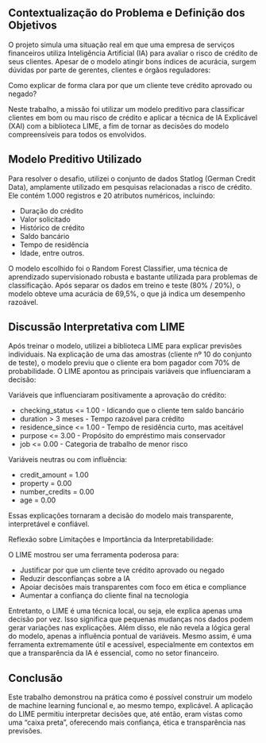 ## Contextualização do Problema e Definição dos Objetivos

O projeto simula uma situação real em que uma empresa de serviços financeiros utiliza Inteligência Artificial (IA) para avaliar o risco de crédito de seus clientes. Apesar de o modelo atingir bons índices de acurácia, surgem dúvidas por parte de gerentes, clientes e órgãos reguladores:

Como explicar de forma clara por que um cliente teve crédito aprovado ou negado?

Neste trabalho, a missão foi utilizar um modelo preditivo para classificar clientes em bom ou mau risco de crédito e aplicar a técnica de IA Explicável (XAI) com a biblioteca LIME, a fim de tornar as decisões do modelo compreensíveis para todos os envolvidos.

## Modelo Preditivo Utilizado 

Para resolver o desafio, utilizei o conjunto de dados Statlog (German Credit Data), amplamente utilizado em pesquisas relacionadas a risco de crédito. Ele contém 1.000 registros e 20 atributos numéricos, incluindo:
 - Duração do crédito
 - Valor solicitado
 - Histórico de crédito
 - Saldo bancário
 - Tempo de residência
 - Idade, entre outros.

O modelo escolhido foi o Random Forest Classifier, uma técnica de aprendizado supervisionado robusta e bastante utilizada para problemas de classificação. Após separar os dados em treino e teste (80% / 20%), o modelo obteve uma acurácia de 69,5%, o que já indica um desempenho razoável.

## Discussão Interpretativa com LIME 

Após treinar o modelo, utilizei a biblioteca LIME para explicar previsões individuais.
Na explicação de uma das amostras (cliente nº 10 do conjunto de teste), o modelo previu que o cliente era bom pagador com 70% de probabilidade.
O LIME apontou as principais variáveis que influenciaram a decisão:

Variáveis que influenciaram positivamente a aprovação do crédito: 
- checking_status <= 1.00 - Idicando que o cliente tem saldo bancário 
- duration > 3 meses - Tempo razoável para crédito
- residence_since <= 1.00 - Tempo de residência curto, mas aceitável
- purpose <= 3.00 - Propósito do empréstimo mais conservador
- job <= 0.00 - Categoria de trabalho de menor risco

Variáveis neutras ou com influência:
- credit_amount = 1.00
- property = 0.00
- number_credits = 0.00
- age = 0.00

Essas explicações tornaram a decisão do modelo mais transparente, interpretável e confiável. 

Reflexão sobre Limitações e Importância da Interpretabilidade:

O LIME mostrou ser uma ferramenta poderosa para: 
- Justificar por que um cliente teve crédito aprovado ou negado
- Reduzir desconfianças sobre a IA
- Apoiar decisões mais transparentes com foco em ética e compliance
- Aumentar a confiança do cliente final na tecnologia

Entretanto, o LIME é uma técnica local, ou seja, ele explica apenas uma decisão por vez. Isso significa que pequenas mudanças nos dados podem gerar variações nas explicações. Além disso, ele não revela a lógica geral do modelo, apenas a influência pontual de variáveis.
Mesmo assim, é uma ferramenta extremamente útil e acessível, especialmente em contextos em que a transparência da IA é essencial, como no setor financeiro.

## Conclusão 

Este trabalho demonstrou na prática como é possível construir um modelo de machine learning funcional e, ao mesmo tempo, explicável.
A aplicação do LIME permitiu interpretar decisões que, até então, eram vistas como uma “caixa preta”, oferecendo mais confiança, ética e transparência nas previsões.
